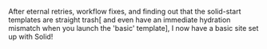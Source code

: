 After eternal retries, workflow fixes, and finding out that the solid-start templates are straight
trash[ and even have an immediate hydration mismatch when you launch the 'basic' template], 
I now have a basic site set up with Solid! 